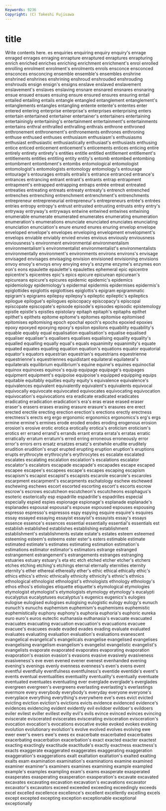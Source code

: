 ```yaml
---
Keywords: 9236 
Copyright: (C) Takeshi Fujisawa
---
```


# title

Write contents here.
es enquiries enquiring enquiry enquiry's enrage enraged enrages
enraging enrapture enraptured enraptures enrapturing enrich enriched enriches enriching enrichment
enrichment's enrol enrolled enrolling enrolment enrolment's enrolments enrols ensconce ensconced
ensconces ensconcing ensemble ensemble's ensembles enshrine enshrined enshrines enshrining enshroud
enshrouded enshrouding enshrouds ensign ensign's ensigns enslave enslaved enslavement enslavement's
enslaves enslaving ensnare ensnared ensnares ensnaring ensue ensued ensues ensuing
ensure ensured ensures ensuring entail entailed entailing entails entangle entangled
entanglement entanglement's entanglements entangles entangling entente entente's ententes enter entered
entering enterprise enterprise's enterprises enterprising enters entertain entertained entertainer entertainer's
entertainers entertaining entertainingly entertaining's entertainment entertainment's entertainments entertains enthral enthralled
enthralling enthrals enthrone enthroned enthronement enthronement's enthronements enthrones enthroning enthuse
enthused enthuses enthusiasm enthusiasm's enthusiasms enthusiast enthusiastic enthusiastically enthusiast's enthusiasts
enthusing entice enticed enticement enticement's enticements entices enticing entire entirely
entirety entirety's entities entitle entitled entitlement entitlement's entitlements entitles entitling
entity entity's entomb entombed entombing entombment entombment's entombs entomological entomologist
entomologist's entomologists entomology entomology's entourage entourage's entourages entrails entrails's entrance
entranced entrance's entrances entrancing entrant entrant's entrants entrap entrapment entrapment's
entrapped entrapping entraps entrée entreat entreated entreaties entreating entreats entreaty
entreaty's entrench entrenched entrenches entrenching entrenchment entrenchment's entrenchments entrepreneur entrepreneurial
entrepreneur's entrepreneurs entrée's entrées entries entropy entropy's entrust entrusted entrusting
entrusts entry entry's entryway entryway's entryways entwine entwined entwines entwining
enumerable enumerate enumerated enumerates enumerating enumeration enumeration's enumerations enunciate enunciated
enunciates enunciating enunciation enunciation's enure enured enures enuring envelop envelope
enveloped envelope's envelopes enveloping envelopment envelopment's envelops enviable enviably envied
envies envious enviously enviousness enviousness's environment environmental environmentalism environmentalism's environmentalist
environmentalist's environmentalists environmentally environment's environments environs environs's envisage envisaged envisages
envisaging envision envisioned envisioning envisions envoy envoy's envoys envy envying
envy's enzyme enzyme's enzymes eon eon's eons epaulette epaulette's epaulettes
ephemeral epic epicentre epicentre's epicentres epic's epics epicure epicurean epicurean's
epicureans epicure's epicures epidemic epidemic's epidemics epidemiology epidemiology's epidermal epidermis
epidermises epidermis's epiglottides epiglottis epiglottises epiglottis's epigram epigrammatic epigram's epigrams
epilepsy epilepsy's epileptic epileptic's epileptics epilogue epilogue's epilogues episcopacy episcopacy's
episcopal episcopate episcopate's episode episode's episodes episodic epistemology epistle epistle's
epistles epistolary epitaph epitaph's epitaphs epithet epithet's epithets epitome epitome's
epitomes epitomise epitomised epitomises epitomising epoch epochal epoch's epochs epoxied
epoxies epoxy epoxyed epoxying epoxy's epsilon epsilons equability equability's equable
equably equal equalisation equalisation's equalise equalised equaliser equaliser's equalisers equalises
equalising equality equality's equalled equalling equally equal's equals equanimity equanimity's
equate equated equates equating equation equation's equations equator equatorial equator's
equators equestrian equestrian's equestrians equestrienne equestrienne's equestriennes equidistant equilateral equilateral's
equilaterals equilibrium equilibrium's equine equine's equines equinoctial equinox equinoxes equinox's
equip equipage equipage's equipages equipment equipment's equipoise equipoise's equipped equipping
equips equitable equitably equities equity equity's equivalence equivalence's equivalences equivalent
equivalently equivalent's equivalents equivocal equivocally equivocate equivocated equivocates equivocating equivocation
equivocation's equivocations era eradicate eradicated eradicates eradicating eradication eradication's era's
eras erase erased eraser eraser's erasers erases erasing erasure erasure's
erasures ere erect erected erectile erecting erection erection's erections erectly
erectness erectness's erects erg ergo ergonomic ergonomics ergonomics's erg's ergs
ermine ermine's ermines erode eroded erodes eroding erogenous erosion erosion's
erosive erotic erotica erotically erotica's eroticism eroticism's erotics err errand
errand's errands errant errata errata's erratas erratic erratically erratum erratum's
erred erring erroneous erroneously error error's errors errs ersatz ersatzes
ersatz's erstwhile erudite eruditely erudition erudition's erupt erupted erupting eruption
eruption's eruptions erupts erythrocyte erythrocyte's erythrocytes es escalate escalated escalates
escalating escalation escalation's escalations escalator escalator's escalators escapade escapade's escapades
escape escaped escapee escapee's escapees escape's escapes escaping escapism escapism's
escapist escapist's escapists escarole escarole's escaroles escarpment escarpment's escarpments eschatology
eschew eschewed eschewing eschews escort escorted escorting escort's escorts escrow
escrow's escrows escutcheon escutcheon's escutcheons esophagus's esoteric esoterically esp espadrille
espadrille's espadrilles especial especially espied espies espionage espionage's esplanade esplanade's
esplanades espousal espousal's espouse espoused espouses espousing espresso espresso's espressos
espy espying esquire esquire's esquires essay essayed essaying essayist essayist's
essayists essay's essays essence essence's essences essential essentially essential's essentials
est establish established establishes establishing establishment establishment's establishments estate estate's
estates esteem esteemed esteeming esteem's esteems ester ester's esters estimable
estimate estimated estimate's estimates estimating estimation estimation's estimations estimator estimator's
estimators estrange estranged estrangement estrangement's estrangements estranges estranging estuaries estuary
estuary's eta etc etch etched etcher etcher's etchers etches etching
etching's etchings eternal eternally eternities eternity eternity's ether ethereal ethereally
ether's ethic ethical ethically ethic's ethics ethics's ethnic ethnically ethnicity
ethnicity's ethnic's ethnics ethnological ethnologist ethnologist's ethnologists ethnology ethnology's ethos
ethos's etiologies etiquette etiquette's etymological etymologies etymologist etymologist's etymologists etymology
etymology's eucalypti eucalyptus eucalyptuses eucalyptus's eugenics eugenics's eulogies eulogise eulogised
eulogises eulogising eulogistic eulogy eulogy's eunuch eunuch's eunuchs euphemism euphemism's
euphemisms euphemistic euphemistically euphony euphony's euphoria euphoria's euphoric eureka euro
euro's euros eutectic euthanasia euthanasia's evacuate evacuated evacuates evacuating evacuation
evacuation's evacuations evacuee evacuee's evacuees evade evaded evades evading evaluate
evaluated evaluates evaluating evaluation evaluation's evaluations evanescent evangelical evangelical's evangelicals
evangelise evangelised evangelises evangelising evangelism evangelism's evangelist evangelistic evangelist's evangelists
evaporate evaporated evaporates evaporating evaporation evaporation's evasion evasion's evasions evasive
evasively evasiveness evasiveness's eve even evened evener evenest evenhanded evening
evening's evenings evenly evenness evenness's even's evens event eventful eventfully
eventfulness eventfulness's eventide eventide's event's events eventual eventualities eventuality eventuality's
eventually eventuate eventuated eventuates eventuating ever everglade everglade's everglades evergreen
evergreen's evergreens everlasting everlasting's everlastings evermore every everybody everybody's everyday
everyone everyone's everyplace everything everything's everywhere eve's eves evict evicted
evicting eviction eviction's evictions evicts evidence evidenced evidence's evidences evidencing
evident evidently evil evildoer evildoer's evildoers eviler evilest eviller evillest
evilly evil's evils evince evinced evinces evincing eviscerate eviscerated eviscerates
eviscerating evisceration evisceration's evocation evocation's evocations evocative evoke evoked evokes
evoking evolution evolutionary evolution's evolve evolved evolves evolving ewe ewer
ewer's ewers ewe's ewes ex exacerbate exacerbated exacerbates exacerbating exacerbation
exacerbation's exact exacted exacter exactest exacting exactingly exactitude exactitude's exactly
exactness exactness's exacts exaggerate exaggerated exaggerates exaggerating exaggeration exaggeration's exaggerations
exalt exaltation exaltation's exalted exalting exalts exam examination examination's examinations
examine examined examiner examiner's examiners examines examining example exampled example's
examples exampling exam's exams exasperate exasperated exasperates exasperating exasperation exasperation's
excavate excavated excavates excavating excavation excavation's excavations excavator excavator's excavators
exceed exceeded exceeding exceedingly exceeds excel excelled excellence excellence's excellent
excellently excelling excels except excepted excepting exception exceptionable exceptional exceptionally
